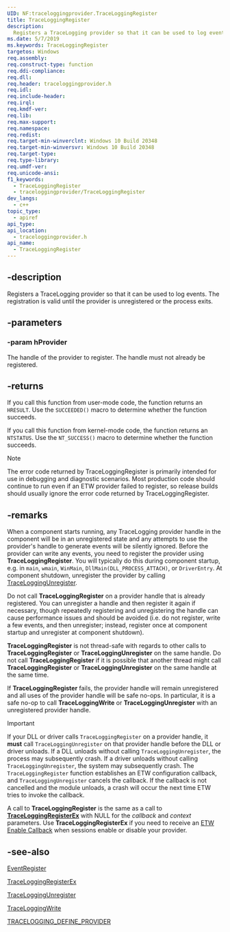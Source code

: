 ```yaml
---
UID: NF:traceloggingprovider.TraceLoggingRegister
title: TraceLoggingRegister
description:
  Registers a TraceLogging provider so that it can be used to log events.
ms.date: 5/7/2019
ms.keywords: TraceLoggingRegister
targetos: Windows
req.assembly:
req.construct-type: function
req.ddi-compliance:
req.dll:
req.header: traceloggingprovider.h
req.idl:
req.include-header:
req.irql:
req.kmdf-ver:
req.lib:
req.max-support:
req.namespace:
req.redist:
req.target-min-winverclnt: Windows 10 Build 20348
req.target-min-winversvr: Windows 10 Build 20348
req.target-type:
req.type-library:
req.umdf-ver:
req.unicode-ansi:
f1_keywords:
  - TraceLoggingRegister
  - traceloggingprovider/TraceLoggingRegister
dev_langs:
  - c++
topic_type:
  - apiref
api_type:
api_location:
  - traceloggingprovider.h
api_name:
  - TraceLoggingRegister
---
```


## -description

Registers a TraceLogging provider so that it can be used to log events. The
registration is valid until the provider is unregistered or the process exits.

## -parameters

### -param hProvider

The handle of the provider to register. The handle must not already be
registered.

## -returns

If you call this function from user-mode code, the function returns an
`HRESULT`. Use the `SUCCEEDED()` macro to determine whether the function
succeeds.

If you call this function from kernel-mode code, the function returns an
`NTSTATUS`. Use the `NT_SUCCESS()` macro to determine whether the function
succeeds.

> [!Note]
> The error code returned by TraceLoggingRegister is primarily intended
> for use in debugging and diagnostic scenarios. Most production code should
> continue to run even if an ETW provider failed to register, so release builds
> should usually ignore the error code returned by TraceLoggingRegister.

## -remarks

When a component starts running, any TraceLogging provider handle in the
component will be in an unregistered state and any attempts to use the
provider's handle to generate events will be silently ignored. Before the
provider can write any events, you need to register the provider using
**TraceLoggingRegister**. You will typically do this during component startup,
e.g. in `main`, `wmain`, `WinMain`, `DllMain(DLL_PROCESS_ATTACH)`, or
`DriverEntry`. At component shutdown, unregister the provider by calling
[TraceLoggingUnregister](./nf-traceloggingprovider-traceloggingunregister.md).

Do not call **TraceLoggingRegister** on a provider handle that is already
registered. You can unregister a handle and then register it again if necessary,
though repeatedly registering and unregistering the handle can cause performance
issues and should be avoided (i.e. do not register, write a few events, and then
unregister; instead, register once at component startup and unregister at
component shutdown).

**TraceLoggingRegister** is not thread-safe with regards to other calls to
**TraceLoggingRegister** or **TraceLoggingUnregister** on the same handle. Do
not call **TraceLoggingRegister** if it is possible that another thread might
call **TraceLoggingRegister** or **TraceLoggingUnregister** on the same handle
at the same time.

If **TraceLoggingRegister** fails, the provider handle will remain unregistered
and all uses of the provider handle will be safe no-ops. In particular, it is a
safe no-op to call **TraceLoggingWrite** or **TraceLoggingUnregister** with an
unregistered provider handle.

> [!Important]
> If your DLL or driver calls `TraceLoggingRegister` on a provider
> handle, it **must** call `TraceLoggingUnregister` on that provider handle
> before the DLL or driver unloads. If a DLL unloads without calling
> `TraceLoggingUnregister`, the process may subsequently crash. If a driver
> unloads without calling `TraceLoggingUnregister`, the system may subsequently
> crash. The `TraceLoggingRegister` function establishes an ETW configuration
> callback, and `TraceLoggingUnregister` cancels the callback. If the callback
> is not cancelled and the module unloads, a crash will occur the next time ETW
> tries to invoke the callback.

A call to **TraceLoggingRegister** is the same as a call to
[**TraceLoggingRegisterEx**](./nf-traceloggingprovider-traceloggingregisterex.md)
with NULL for the _callback_ and _context_ parameters. Use
**TraceLoggingRegisterEx** if you need to receive an
[ETW Enable Callback](../evntprov/nc-evntprov-penablecallback.md) when sessions
enable or disable your provider.

## -see-also

[EventRegister](../evntprov/nf-evntprov-eventregister.md)

[TraceLoggingRegisterEx](./nf-traceloggingprovider-traceloggingregisterex.md)

[TraceLoggingUnregister](./nf-traceloggingprovider-traceloggingunregister.md)

[TraceLoggingWrite](./nf-traceloggingprovider-traceloggingwrite.md)

[TRACELOGGING_DEFINE_PROVIDER](./nf-traceloggingprovider-tracelogging_define_provider.md)
